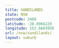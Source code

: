 ```yaml
---
title: SANDILANDS
state: NSW
postcode: 2469
latitude: -28.8966229
longitude: 152.6603958
url: /nsw/sandilands/
layout: suburb
---
```

